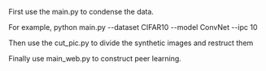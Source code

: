 First use the main.py to condense the data.

For example,
python main.py  --dataset CIFAR10  --model ConvNet  --ipc 10

Then use the cut_pic.py to divide the synthetic images and restruct them

Finally use main_web.py to construct peer learning.


